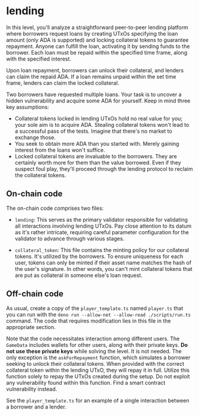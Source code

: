 # lending

In this level, you'll analyze a straightforward peer-to-peer lending platform
where borrowers request loans by creating UTxOs specifying the loan amount (only
ADA is supported) and locking collateral tokens to guarantee repayment. Anyone
can fulfill the loan, activating it by sending funds to the borrower. Each loan
must be repaid within the specified time frame, along with the specified
interest.

Upon loan repayment, borrowers can unlock their collateral, and lenders can
claim the repaid ADA. If a loan remains unpaid within the set time frame,
lenders can claim the locked collateral.

Two borrowers have requested multiple loans. Your task is to uncover a hidden
vulnerability and acquire some ADA for yourself. Keep in mind three key
assumptions:

- Collateral tokens locked in lending UTxOs hold no real value for you; your
  sole aim is to acquire ADA. Stealing collateral tokens won't lead to a
  successful pass of the tests. Imagine that there's no market to exchange
  those.
- You seek to obtain more ADA than you started with. Merely gaining interest
  from the loans won't suffice.
- Locked collateral tokens are invaluable to the borrowers. They are certainly
  worth more for them than the value borrowed. Even if they suspect foul play,
  they'll proceed through the lending protocol to reclaim the collateral tokens.

## On-chain code

The on-chain code comprises two files:

- `lending`: This serves as the primary validator responsible for validating all
  interactions involving lending UTxOs. Pay close attention to its datum as it's
  rather intricate, requiring careful parameter configuration for the validator
  to advance through various stages.

- `collateral_token`: This file contains the minting policy for our collateral
  tokens. It's utilized by the borrowers. To ensure uniqueness for each user,
  tokens can only be minted if their asset name matches the hash of the user's
  signature. In other words, you can't mint collateral tokens that are put as
  collateral in someone else's loan request.

## Off-chain code

As usual, create a copy of the `player_template.ts` named `player.ts` that you
can run with the `deno run --allow-net --allow-read ./scripts/run.ts` command.
The code that requires modification lies in this file in the appropriate
section.

Note that the code necessitates interaction among different users. The
`GameData` includes wallets for other users, along with their private keys. **Do
not use these private keys** while solving the level. It is not needed. The only
exception is the `askForRepayment` function, which simulates a borrower seeking
to unlock their collateral tokens. When provided with the correct collateral
token within the lending UTxO, they will repay it in full. Utilize this function
solely to repay the UTxOs created during the setup. Do not exploit any
vulnerability found within this function. Find a smart contract vulnerability
instead.

See the `player_template.ts` for an example of a single interaction between a
borrower and a lender.
